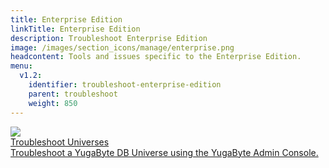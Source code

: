 ```yaml
---
title: Enterprise Edition
linkTitle: Enterprise Edition
description: Troubleshoot Enterprise Edition
image: /images/section_icons/manage/enterprise.png
headcontent: Tools and issues specific to the Enterprise Edition.
menu:
  v1.2:
    identifier: troubleshoot-enterprise-edition
    parent: troubleshoot
    weight: 850
---
```

<div class="row">
  <div class="col-12 col-md-6 col-lg-12 col-xl-6">
    <a class="section-link icon-offset" href="universes">
      <div class="head">
        <img class="icon" src="/images/section_icons/troubleshoot/troubleshoot.png" aria-hidden="true" />
        <div class="title">Troubleshoot Universes</div>
      </div>
      <div class="body">
        Troubleshoot a YugaByte DB Universe using the YugaByte Admin Console.
      </div>
    </a>
  </div>
</div>
